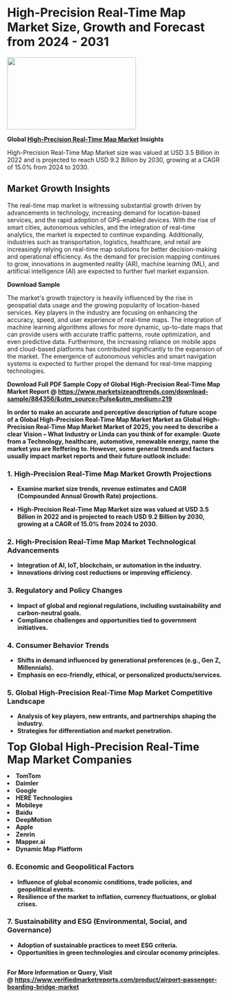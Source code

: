 <H1>High-Precision Real-Time Map Market Size, Growth and Forecast from 2024 - 2031</H1><img class="aligncenter size-medium wp-image-584254" src="https://thirdeyenews.in/wp-content/uploads/2024/09/Global-Market-Research-300x168.jpeg" alt="" width="300" height="168" /><p><strong>Global&nbsp;<a href="https://www.marketsizeandtrends.com/download-sample/884356/&amp;utm_source=Pulse&amp;utm_medium=219">High-Precision Real-Time Map Market</a> Insights</strong></p><p>High-Precision Real-Time Map Market size was valued at USD 3.5 Billion in 2022 and is projected to reach USD 9.2 Billion by 2030, growing at a CAGR of 15.0% from 2024 to 2030.</p><p><h2>Market Growth Insights</h2> <p>The real-time map market is witnessing substantial growth driven by advancements in technology, increasing demand for location-based services, and the rapid adoption of GPS-enabled devices. With the rise of smart cities, autonomous vehicles, and the integration of real-time analytics, the market is expected to continue expanding. Additionally, industries such as transportation, logistics, healthcare, and retail are increasingly relying on real-time map solutions for better decision-making and operational efficiency. As the demand for precision mapping continues to grow, innovations in augmented reality (AR), machine learning (ML), and artificial intelligence (AI) are expected to further fuel market expansion.</p> <p><strong>Download Sample</strong></p> <p>The market's growth trajectory is heavily influenced by the rise in geospatial data usage and the growing popularity of location-based services. Key players in the industry are focusing on enhancing the accuracy, speed, and user experience of real-time maps. The integration of machine learning algorithms allows for more dynamic, up-to-date maps that can provide users with accurate traffic patterns, route optimization, and even predictive data. Furthermore, the increasing reliance on mobile apps and cloud-based platforms has contributed significantly to the expansion of the market. The emergence of autonomous vehicles and smart navigation systems is expected to further propel the demand for real-time mapping technologies.</p> <p><strong></p><p><span class=""><strong>Download Full PDF Sample Copy of Global High-Precision Real-Time Map Market Report</strong> @ <a href="https://www.marketsizeandtrends.com/download-sample/884356/&amp;utm_source=Pulse&amp;utm_medium=219" target="_blank">https://www.marketsizeandtrends.com/download-sample/884356/&amp;utm_source=Pulse&amp;utm_medium=219</a></span></p><p>In order to make an accurate and perceptive description of future scope of a Global&nbsp;High-Precision Real-Time Map Market Market as Global&nbsp;High-Precision Real-Time Map Market Market of 2025, you need to describe a clear Vision &ndash; What Industry or Linda can you think of for example: Quote from a Technology, healthcare, automotive, renewable energy, name the market you are Reffering to. However, some general trends and factors usually impact market reports and their future outlook include:</p><h3>1.&nbsp;<strong>High-Precision Real-Time Map Market Growth Projections</strong></h3><ul><li>Examine market size trends, revenue estimates and CAGR (Compounded Annual Growth Rate) projections.</li><li><p>High-Precision Real-Time Map Market size was valued at USD 3.5 Billion in 2022 and is projected to reach USD 9.2 Billion by 2030, growing at a CAGR of 15.0% from 2024 to 2030.</p></li></ul><h3>2.&nbsp;<strong>High-Precision Real-Time Map Market Technological Advancements</strong></h3><ul><li>Integration of AI, IoT, blockchain, or automation in the industry.</li><li>Innovations driving cost reductions or improving efficiency.</li></ul><h3>3.&nbsp;<strong>Regulatory and Policy Changes</strong></h3><ul><li>Impact of global and regional regulations, including sustainability and carbon-neutral goals.</li><li>Compliance challenges and opportunities tied to government initiatives.</li></ul><h3>4.&nbsp;<strong>Consumer Behavior Trends</strong></h3><ul><li>Shifts in demand influenced by generational preferences (e.g., Gen Z, Millennials).</li><li>Emphasis on eco-friendly, ethical, or personalized products/services.</li></ul><h3>5.&nbsp;<strong>Global High-Precision Real-Time Map Market Competitive Landscape</strong></h3><ul><li>Analysis of key players, new entrants, and partnerships shaping the industry.</li><li>Strategies for differentiation and market penetration.</li></ul><p data-pm-slice="1 1 []"><span style="color: inherit; font-family: inherit; font-size: 25px;">Top Global High-Precision Real-Time Map Market Companies</span></p><div class="" data-test-id=""><p><li>TomTom</li><li> Daimler</li><li> Google</li><li> HERE Technologies</li><li> Mobileye</li><li> Baidu</li><li> DeepMotion</li><li> Apple</li><li> Zenrin</li><li> Mapper.ai</li><li> Dynamic Map Platform</li></p></div><h3>6.&nbsp;<strong>Economic and Geopolitical Factors</strong></h3><ul><li>Influence of global economic conditions, trade policies, and geopolitical events.</li><li>Resilience of the market to inflation, currency fluctuations, or global crises.</li></ul><h3>7.&nbsp;<strong>Sustainability and ESG (Environmental, Social, and Governance)</strong></h3><ul><li>Adoption of sustainable practices to meet ESG criteria.</li><li>Opportunities in green technologies and circular economy principles.</li></ul><h2><strong style="font-size: 14px;">For More Information or Query, Visit @&nbsp;</strong><a style="background-color: #ffffff; font-size: 14px;" href="https://www.marketsizeandtrends.com/report/high-precision-real-time-map-market/" target="_blank">https://www.verifiedmarketreports.com/product/airport-passenger-boarding-bridge-market</a></h2>
